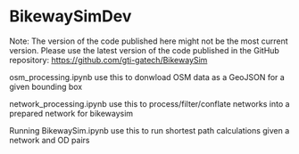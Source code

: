 # BikewaySimDev

Note: The version of the code published here might not be the most current version. 
Please use the latest version of the code published in the GitHub repository:
https://github.com/gti-gatech/BikewaySim 

osm_processing.ipynb
use this to donwload OSM data as a GeoJSON for a given bounding box

network_processing.ipynb
use this to process/filter/conflate networks into a prepared network for bikewaysim

Running BikewaySim.ipynb
use this to run shortest path calculations given a network and OD pairs